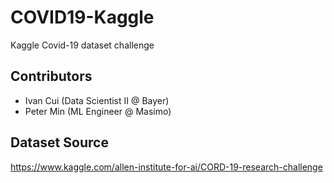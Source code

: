 # COVID19-Kaggle
Kaggle Covid-19 dataset challenge 

## Contributors
- Ivan Cui (Data Scientist II @ Bayer)
- Peter Min (ML Engineer @ Masimo)

## Dataset Source
https://www.kaggle.com/allen-institute-for-ai/CORD-19-research-challenge
